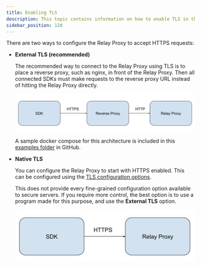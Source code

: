 ```yaml
---
title: Enabling TLS
description: This topic contains information on how to enable TLS in the Proxy
sidebar_position: 120
---
```


There are two ways to configure the Relay Proxy to accept HTTPS requests:

* **External TLS (recommended)**

	The recommended way to connect to the Relay Proxy using TLS is to place a reverse proxy, such as nginx, in front of the Relay Proxy. Then all connected SDKs must make requests to the reverse proxy URL instead of hitting the Relay Proxy directly.

	![TLS Setup](images/TLS.png?raw=true)

	A sample docker compose for this architecture is included in this [examples folder](https://github.com/harness/ff-proxy/tree/main/examples/tls_reverse_proxy) in GitHub.

* **Native TLS**

	You can configure the Relay Proxy to start with HTTPS enabled. This can be configured using the [TLS configuration options](/docs/feature-flags/relay-proxy/configuration#tls). 

	This does not provide every fine-grained configuration option available to secure servers. If you require more control, the best option is to use a program made for this purpose, and use the **External TLS** option.

	![TLS Setup](images/native_tls.png?raw=true)

